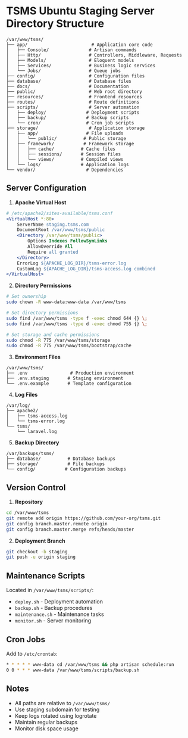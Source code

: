 # TSMS Ubuntu Staging Server Directory Structure

```
/var/www/tsms/
├── app/                        # Application core code
│   ├── Console/               # Artisan commands
│   ├── Http/                  # Controllers, Middleware, Requests
│   ├── Models/                # Eloquent models
│   ├── Services/              # Business logic services
│   └── Jobs/                  # Queue jobs
├── config/                    # Configuration files
├── database/                  # Database files
├── docs/                      # Documentation
├── public/                    # Web root directory
├── resources/                 # Frontend resources
├── routes/                    # Route definitions
├── scripts/                   # Server automation
│   ├── deploy/               # Deployment scripts
│   ├── backup/               # Backup scripts
│   └── cron/                 # Cron job scripts
├── storage/                   # Application storage
│   ├── app/                  # File uploads
│   │   └── public/          # Public storage
│   ├── framework/           # Framework storage
│   │   ├── cache/          # Cache files
│   │   ├── sessions/       # Session files
│   │   └── views/          # Compiled views
│   └── logs/               # Application logs
└── vendor/                   # Dependencies
```

## Server Configuration

1. **Apache Virtual Host**

```apache
# /etc/apache2/sites-available/tsms.conf
<VirtualHost *:80>
    ServerName staging.tsms.com
    DocumentRoot /var/www/tsms/public
    <Directory /var/www/tsms/public>
        Options Indexes FollowSymLinks
        AllowOverride All
        Require all granted
    </Directory>
    ErrorLog ${APACHE_LOG_DIR}/tsms-error.log
    CustomLog ${APACHE_LOG_DIR}/tsms-access.log combined
</VirtualHost>
```

2. **Directory Permissions**

```bash
# Set ownership
sudo chown -R www-data:www-data /var/www/tsms

# Set directory permissions
sudo find /var/www/tsms -type f -exec chmod 644 {} \;
sudo find /var/www/tsms -type d -exec chmod 755 {} \;

# Set storage and cache permissions
sudo chmod -R 775 /var/www/tsms/storage
sudo chmod -R 775 /var/www/tsms/bootstrap/cache
```

3. **Environment Files**

```
/var/www/tsms/
├── .env                # Production environment
├── .env.staging       # Staging environment
└── .env.example       # Template configuration
```

4. **Log Files**

```
/var/log/
├── apache2/
│   ├── tsms-access.log
│   └── tsms-error.log
└── tsms/
    └── laravel.log
```

5. **Backup Directory**

```
/var/backups/tsms/
├── database/          # Database backups
├── storage/           # File backups
└── config/           # Configuration backups
```

## Version Control

1. **Repository**

```bash
cd /var/www/tsms
git remote add origin https://github.com/your-org/tsms.git
git config branch.master.remote origin
git config branch.master.merge refs/heads/master
```

2. **Deployment Branch**

```bash
git checkout -b staging
git push -u origin staging
```

## Maintenance Scripts

Located in `/var/www/tsms/scripts/`:

-   `deploy.sh` - Deployment automation
-   `backup.sh` - Backup procedures
-   `maintenance.sh` - Maintenance tasks
-   `monitor.sh` - Server monitoring

## Cron Jobs

Add to `/etc/crontab`:

```bash
* * * * * www-data cd /var/www/tsms && php artisan schedule:run
0 0 * * * www-data /var/www/tsms/scripts/backup.sh
```

## Notes

-   All paths are relative to `/var/www/tsms/`
-   Use staging subdomain for testing
-   Keep logs rotated using logrotate
-   Maintain regular backups
-   Monitor disk space usage
